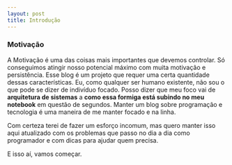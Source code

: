 ```yaml
---
layout: post
title: Introdução
---
```


### Motivação

A Motivação é uma das coisas mais importantes que devemos controlar. Só conseguimos atingir nosso potencial máximo com muita motivação e persistência. Esse blog é um projeto que requer uma certa quantidade dessas características. Eu, como qualquer ser humano existente, não sou o que pode se dizer de indivíduo focado. Posso dizer que meu foco vai de **arquitetura de sistemas** a **como essa formiga está subindo no meu notebook** em questão de segundos. Manter um blog sobre programação e tecnologia é uma maneira de me manter focado e na linha.  

Com certeza terei de fazer um esforço incomum, mas quero manter isso aqui atualizado com os problemas que passo no dia a dia como programador e com dicas para ajudar quem precisa.  

E isso aí, vamos começar.